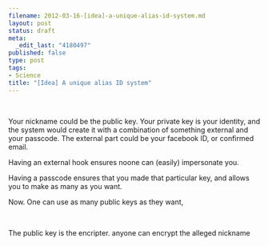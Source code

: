 ```yaml
--- 
filename: 2012-03-16-[idea]-a-unique-alias-id-system.md
layout: post
status: draft
meta: 
  _edit_last: "4180497"
published: false
type: post
tags: 
- Science
title: "[Idea] A unique alias ID system"
---
```

&nbsp;

Your nickname could be the public key. Your private key is your identity, and the system would create it with a combination of something external and your passcode. The external part could be your facebook ID, or confirmed email.

Having an external hook ensures noone can (easily) impersonate you.

Having a passcode ensures that you made that particular key, and allows you to make as many as you want.

Now. One can use as many public keys as they want,

&nbsp;

The public key is the encripter. anyone can encrypt the alleged nickname
